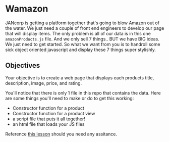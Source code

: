 # Wamazon

JANcorp is getting a platform together that's going to blow Amazon out of the water. We just need a couple of front end engineers to develop our page that will display items. The only problem is all of our data is in this one `amazonProducts.js` file. And we only sell 7 things.. BUT we have BIG ideas. We just need to get started. So what we want from you is to handroll some sick object oriented javascript and display these 7 things super stylishly.

## Objectives
Your objective is to create a web page that displays each products title, description, image, price, and rating.

You'll notice that there is only 1 file in this repo that contains the data. Here are some things you'll need to make or do to get this working:

- Constructor function for a product
- Constructor function for a product view
- a script file that puts it all together!
- an html file that loads your JS files

Reference [this lesson](https://github.com/ga-wdi-lessons/js-view-constructors) should you need any assitance.
